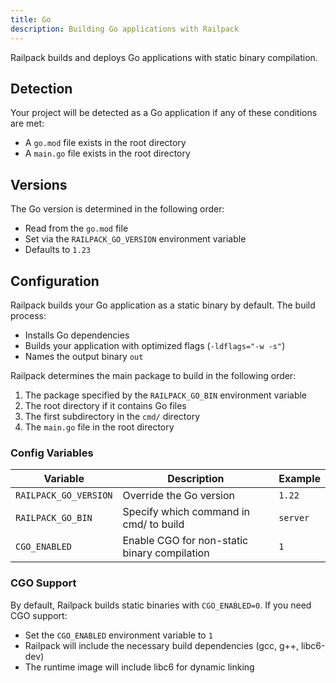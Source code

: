 ```yaml
---
title: Go
description: Building Go applications with Railpack
---
```


Railpack builds and deploys Go applications with static binary compilation.

## Detection

Your project will be detected as a Go application if any of these conditions are
met:

- A `go.mod` file exists in the root directory
- A `main.go` file exists in the root directory

## Versions

The Go version is determined in the following order:

- Read from the `go.mod` file
- Set via the `RAILPACK_GO_VERSION` environment variable
- Defaults to `1.23`

## Configuration

Railpack builds your Go application as a static binary by default. The build
process:

- Installs Go dependencies
- Builds your application with optimized flags (`-ldflags="-w -s"`)
- Names the output binary `out`

Railpack determines the main package to build in the following order:

1. The package specified by the `RAILPACK_GO_BIN` environment variable
2. The root directory if it contains Go files
3. The first subdirectory in the `cmd/` directory
4. The `main.go` file in the root directory

### Config Variables

| Variable              | Description                                  | Example  |
| --------------------- | -------------------------------------------- | -------- |
| `RAILPACK_GO_VERSION` | Override the Go version                      | `1.22`   |
| `RAILPACK_GO_BIN`     | Specify which command in cmd/ to build       | `server` |
| `CGO_ENABLED`         | Enable CGO for non-static binary compilation | `1`      |

### CGO Support

By default, Railpack builds static binaries with `CGO_ENABLED=0`. If you need
CGO support:

- Set the `CGO_ENABLED` environment variable to `1`
- Railpack will include the necessary build dependencies (gcc, g++, libc6-dev)
- The runtime image will include libc6 for dynamic linking
